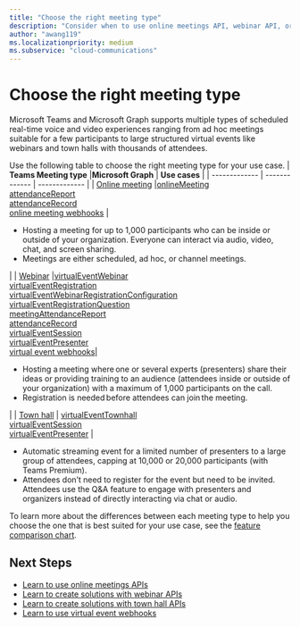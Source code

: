 ```yaml
---
title: "Choose the right meeting type"
description: "Consider when to use online meetings API, webinar API, or town hall API for Teams meetings."
author: "awang119"
ms.localizationpriority: medium
ms.subservice: "cloud-communications"
---
```


# Choose the right meeting type

Microsoft Teams and Microsoft Graph supports multiple types of scheduled real-time voice and video experiences ranging from ad hoc meetings suitable for a few participants to large structured virtual events like webinars and town halls with thousands of attendees.

Use the following table to choose the right meeting type for your use case. 
| **Teams Meeting type**    |**Microsoft Graph** | **Use cases**     |
| ------------- | ------------- | ------------- |
| [Online meeting](https://support.microsoft.com/en-us/office/meetings-in-microsoft-teams-e0b0ae21-53ee-4462-a50d-ca9b9e217b67) |[onlineMeeting](/graph/api/resources/onlinemeeting) <br> [attendanceReport](/graph/api/resources/meetingattendancereport) <br> [attendanceRecord](/graph/api/resources/attendancerecord) <br> [online meeting webhooks](/graph/changenotifications-for-onlinemeeting) |  <ul><li>Hosting a meeting for up to 1,000 participants who can be inside or outside of your organization. Everyone can interact via audio, video, chat, and screen sharing. </li><li>Meetings are either scheduled, ad hoc, or channel meetings. </li></ul> |
| [Webinar](https://support.microsoft.com/en-us/office/get-started-with-microsoft-teams-webinars-42f3f874-22dc-4289-b53f-bbc1a69013e3) |[virtualEventWebinar](/graph/api/resources/virtualeventwebinar) <br> [virtualEventRegistration](/graph/api/resources/virtualeventregistration) <br> [virtualEventWebinarRegistrationConfiguration](/graph/api/resources/virtualeventwebinarregistrationconfiguration) <br> [virtualEventRegistrationQuestion](/graph/api/resources/virtualeventregistrationquestionbase) <br> [meetingAttendanceReport](/graph/api/resources/meetingattendancereport) <br> [attendanceRecord](/graph/api/resources/attendancerecord) <br> [virtualEventSession](/graph/api/resources/virtualeventsession) <br> [virtualEventPresenter](/graph/api/resources/virtualeventpresenter) <br> [virtual event webhooks](/graph/changenotifications-for-virtualevent)| <ul><li>Hosting a meeting where one or several experts (presenters) share their ideas or providing training to an audience (attendees inside or outside of your organization) with a maximum of 1,000 participants on the call.</li><li>Registration is needed before attendees can join the meeting.</li></ul> |
| [Town hall](https://support.microsoft.com/en-us/office/get-started-with-town-hall-in-microsoft-teams-33baf0c6-0283-4c15-9617-3013e8d4804f) | [virtualEventTownhall](/graph/api/resources/virtualeventtownhall) <br> [virtualEventSession](/graph/api/resources/virtualeventsession) <br> [virtualEventPresenter](/graph/api/resources/virtualeventpresenter) | <ul><li>Automatic streaming event for a limited number of presenters to a large group of attendees, capping at 10,000 or 20,000 participants (with Teams Premium). </li><li>Attendees don’t need to register for the event but need to be invited. Attendees use the Q&A feature to engage with presenters and organizers instead of directly interacting via chat or audio.  
</li></ul>

To learn more about the differences between each meeting type to help you choose the one that is best suited for your use case, see the [feature comparison chart](https://learn.microsoft.com/en-us/microsoftteams/meeting-webinar-town-hall-feature-comparison).  


## Next Steps 
- [Learn to use online meetings APIs](cloud-communications-online-meetings.md)
- [Learn to create solutions with webinar APIs](cloud-communications-virtual-events-webinar-usecases.md) 
- [Learn to create solutions with town hall APIs](cloud-communications-virtual-events-townhall-usecases.md) 
- [Learn to use virtual event webhooks](/graph/changenotifications-for-virtualevent)
